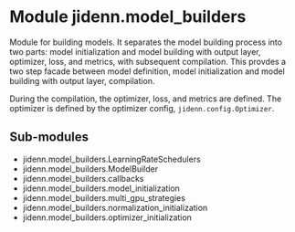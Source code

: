 Module jidenn.model_builders
============================
Module for building models. It separates the model building process into two parts: model initialization 
and model building with output layer, optimizer, loss, and metrics, with subsequent compilation.
This provdes a two step facade between model definition, model initialization and model building with output layer, compilation.

During the compilation, the optimizer, loss, and metrics are defined. The optimizer is defined by the optimizer config, `jidenn.config.Optimizer`.

Sub-modules
-----------
* jidenn.model_builders.LearningRateSchedulers
* jidenn.model_builders.ModelBuilder
* jidenn.model_builders.callbacks
* jidenn.model_builders.model_initialization
* jidenn.model_builders.multi_gpu_strategies
* jidenn.model_builders.normalization_initialization
* jidenn.model_builders.optimizer_initialization
